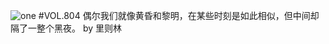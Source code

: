 ![one](http://image.wufazhuce.com/Fhc-7ZGmaakWfOceFuDI8UEBL_vQ)
#VOL.804
偶尔我们就像黄昏和黎明，在某些时刻是如此相似，但中间却隔了一整个黑夜。 by 里则林
